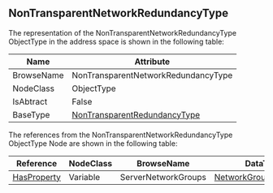 <!-- objecttype -->
## NonTransparentNetworkRedundancyType
The representation of the NonTransparentNetworkRedundancyType ObjectType in the address space is shown in the following table:  

|Name|Attribute|
|---|---|
|BrowseName|NonTransparentNetworkRedundancyType|
|NodeClass|ObjectType|
|IsAbtract|False|
|BaseType|[NonTransparentRedundancyType](../../../Part5/ObjectTypes/NonTransparentRedundancyType/readme.md)|

The references from the NonTransparentNetworkRedundancyType ObjectType Node are shown in the following table:  

|Reference|NodeClass|BrowseName|DataType|TypeDefinition|ModellingRule|
|---|---|---|---|---|---|
|[HasProperty](../../../Part3/ReferenceTypes/HasProperty/readme.md)|Variable|ServerNetworkGroups|[NetworkGroupDataType](../../../Part5/DataTypes/NetworkGroupDataType/readme.md)[]|[PropertyType](../../Part5/VariableTypes/PropertyType/readme.md)|[Mandatory](../../Objects/Mandatory/readme.md)|

